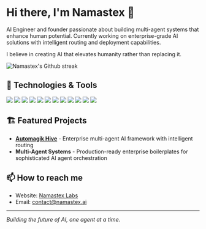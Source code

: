 # Hi there, I'm Namastex 👋

AI Engineer and founder passionate about building multi-agent systems that enhance human potential. Currently working on enterprise-grade AI solutions with intelligent routing and deployment capabilities.

I believe in creating AI that elevates humanity rather than replacing it.

![Namastex's Github streak](https://github-readme-streak-stats.herokuapp.com/?user=namastex888&stroke=ffffff&background=0E1217&ring=e25822&fire=e25822&currStreakNum=ffffff&currStreakLabel=fff&sideNums=ffffff&sideLabels=8B959E&dates=ffffff&mode=weekly&card_width=1080)

## 🚀 Technologies & Tools

![](https://img.shields.io/badge/Python-%233776AB.svg?style=for-the-badge&logo=python&logoColor=white)
![](https://img.shields.io/badge/FastAPI-%23005571.svg?style=for-the-badge&logo=fastapi&logoColor=white)
![](https://img.shields.io/badge/PostgreSQL-%23316192.svg?style=for-the-badge&logo=postgresql&logoColor=white)
![](https://img.shields.io/badge/Docker-%230db7ed.svg?style=for-the-badge&logo=docker&logoColor=white)
![](https://img.shields.io/badge/AI_Agents-%23FF6B6B.svg?style=for-the-badge&logo=robot&logoColor=white)
![](https://img.shields.io/badge/Multi_Agent_Systems-%23FF9500.svg?style=for-the-badge&logo=network-wired&logoColor=white)
![](https://img.shields.io/badge/Claude-%238E75B2.svg?style=for-the-badge&logo=anthropic&logoColor=white)
![](https://img.shields.io/badge/OpenAI-%23412991.svg?style=for-the-badge&logo=openai&logoColor=white)
![](https://img.shields.io/badge/Git-%23F05033.svg?style=for-the-badge&logo=git&logoColor=white)
![](https://img.shields.io/badge/GitHub_Actions-%232671E5.svg?style=for-the-badge&logo=githubactions&logoColor=white)
![](https://img.shields.io/badge/Linux-%23FCC624.svg?style=for-the-badge&logo=linux&logoColor=black)
![](https://img.shields.io/badge/YAML-%23CB171E.svg?style=for-the-badge&logo=yaml&logoColor=white)

## 🏗️ Featured Projects

- **[Automagik Hive](https://github.com/namastexlabs/automagik-hive)** - Enterprise multi-agent AI framework with intelligent routing
- **Multi-Agent Systems** - Production-ready enterprise boilerplates for sophisticated AI agent orchestration

## 📫 How to reach me

- Website: [Namastex Labs](https://namastex.ai)
- Email: contact@namastex.ai

---

*Building the future of AI, one agent at a time.*